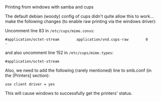 Printing from windows with samba and cups

The default debian (woody) config of cups didn't quite allow this to
work... make the following changes (to enable raw printing via the
windows driver):

Uncomment line 83 in `/etc/cups/mime.convs`:

    #application/octet-stream        application/vnd.cups-raw        0       -

and also uncomment line 152 in `/etc/cups/mime.types`:

    #application/octet-stream

Also, we need to add the following (rarely mentioned) line to smb.conf
(in the [Printers] section):

    use client driver = yes

This will cause windows to successfully get the printers' status.

